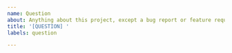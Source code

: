 ```yaml
---
name: Question
about: Anything about this project, except a bug report or feature request
title: '[QUESTION] '
labels: question

---
```

